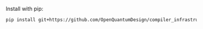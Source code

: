 Install with pip:

```bash
pip install git+https://github.com/OpenQuantumDesign/compiler_infrastructure
```
